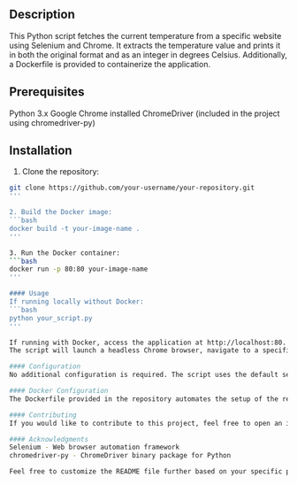 ## Description
This Python script fetches the current temperature from a specific website using Selenium and Chrome. It extracts the temperature value and prints it in both the original format and as an integer in degrees Celsius. Additionally, a Dockerfile is provided to containerize the application.

## Prerequisites
Python 3.x
Google Chrome installed
ChromeDriver (included in the project using chromedriver-py)

## Installation
1. Clone the repository:
```bash
git clone https://github.com/your-username/your-repository.git
'''

2. Build the Docker image:
```bash
docker build -t your-image-name .
'''

3. Run the Docker container:
```bash
docker run -p 80:80 your-image-name
'''

#### Usage
If running locally without Docker:
```bash
python your_script.py
'''

If running with Docker, access the application at http://localhost:80.
The script will launch a headless Chrome browser, navigate to a specific website, and extract the current temperature.

#### Configuration
No additional configuration is required. The script uses the default settings for ChromeDriver.

#### Docker Configuration
The Dockerfile provided in the repository automates the setup of the required dependencies and runs the Python script within a Docker container.

#### Contributing
If you would like to contribute to this project, feel free to open an issue or submit a pull request.

#### Acknowledgments
Selenium - Web browser automation framework
chromedriver-py - ChromeDriver binary package for Python

Feel free to customize the README file further based on your specific project details and needs. Additionally, update the placeholders like [Your Project Title], [your-username], and [your-repository] with your actual project details.





